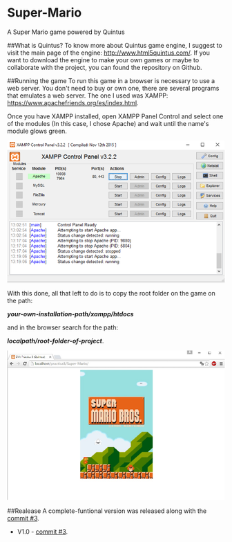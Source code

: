 # Super-Mario
A Super Mario game powered by Quintus

##What is Quintus?
To know more about Quintus game engine, I suggest to visit the main page of the engine: http://www.html5quintus.com/. 
If you want to download the engine to make your own games or maybe to collaborate with the project, you can found the repository on Github.

##Running the game
To run this game in a browser is necessary to use a web server. You don't need to buy or own one, there are several programs that emulates a 
web server. The one I used was XAMPP: https://www.apachefriends.org/es/index.html.

Once you have XAMPP installed, open XAMPP Panel Control and select one of the modules (In this case, I chose Apache) and wait until the name's 
module glows green.

![alt tag](https://raw.githubusercontent.com/DGMonkeyKing/Super-Mario/master/img/XAMPP-2.png)

With this done, all that left to do is to copy the root folder on the game on the path:

_**your-own-installation-path/xampp/htdocs**_

and in the browser search for the path:

_**localpath/root-folder-of-project**_.

![alt tag](https://raw.githubusercontent.com/DGMonkeyKing/Super-Mario/master/img/RESULT.jpg)

##Realease
A complete-funtional version was released along with the <a href="https://github.com/DGMonkeyKing/Super-Mario/commit/fbcd96cbfeef05969acaf37a94639c7547d08635">commit #3</a>.
 - V1.0 - <a href="https://github.com/DGMonkeyKing/Super-Mario/commit/fbcd96cbfeef05969acaf37a94639c7547d08635">commit #3</a>.
 
